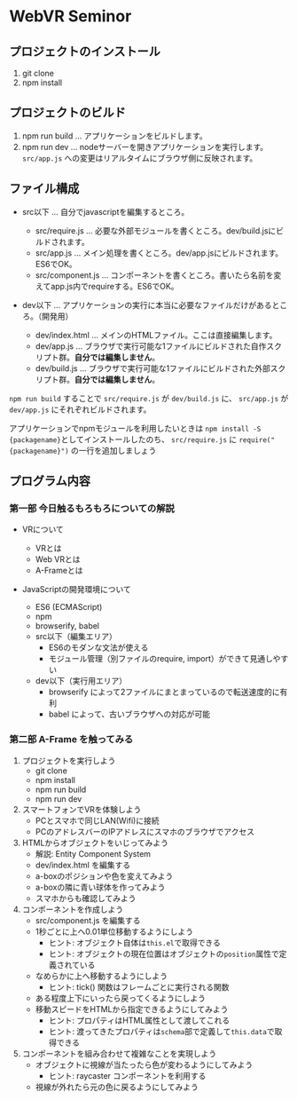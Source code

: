 # WebVR Seminor

## プロジェクトのインストール

1. git clone
2. npm install

## プロジェクトのビルド

1. npm run build ... アプリケーションをビルドします。
2. npm run dev ... nodeサーバーを開きアプリケーションを実行します。`src/app.js` への変更はリアルタイムにブラウザ側に反映されます。

## ファイル構成

- src以下 ... 自分でjavascriptを編集するところ。
	- src/require.js ... 必要な外部モジュールを書くところ。dev/build.jsにビルドされます。
	- src/app.js ... メイン処理を書くところ。dev/app.jsにビルドされます。ES6でOK。
	- src/component.js ... コンポーネントを書くところ。書いたら名前を変えてapp.js内でrequireする。ES6でOK。

- dev以下 ... アプリケーションの実行に本当に必要なファイルだけがあるところ。（開発用）
	- dev/index.html ... メインのHTMLファイル。ここは直接編集します。
	- dev/app.js ... ブラウザで実行可能な1ファイルにビルドされた自作スクリプト群。**自分では編集しません**。
	- dev/build.js ... ブラウザで実行可能な1ファイルにビルドされた外部スクリプト群。**自分では編集しません**。

`npm run build` することで `src/require.js` が `dev/build.js` に、 `src/app.js` が `dev/app.js` にそれぞれビルドされます。

アプリケーションでnpmモジュールを利用したいときは `npm install -S {packagename}`としてインストールしたのち、
`src/require.js` に `require("{packagename}")` の一行を追加しましょう

## プログラム内容

### 第一部 今日触るもろもろについての解説

- VRについて
	- VRとは
	- Web VRとは
	- A-Frameとは

- JavaScriptの開発環境について
	- ES6 (ECMAScript)
	- npm
	- browserify, babel
	- src以下（編集エリア）
		- ES6のモダンな文法が使える
		- モジュール管理（別ファイルのrequire, import）ができて見通しやすい
	- dev以下（実行用エリア）
		- browserify によって2ファイルにまとまっているので転送速度的に有利
		- babel によって、古いブラウザへの対応が可能

### 第二部 A-Frame を触ってみる

1. プロジェクトを実行しよう
	- git clone
	- npm install
	- npm run build
	- npm run dev
1. スマートフォンでVRを体験しよう
	- PCとスマホで同じLAN(Wifi)に接続
	- PCのアドレスバーのIPアドレスにスマホのブラウザでアクセス
1. HTMLからオブジェクトをいじってみよう
	- 解説: Entity Component System
	- dev/index.html を編集する
	- a-boxのポジションや色を変えてみよう
	- a-boxの隣に青い球体を作ってみよう
	- スマホからも確認してみよう
1. コンポーネントを作成しよう
	- src/component.js を編集する
	- 1秒ごとに上へ0.01単位移動するようにしよう
		- ヒント: オブジェクト自体は`this.el`で取得できる
		- ヒント: オブジェクトの現在位置はオブジェクトの`position`属性で定義されている
	- なめらかに上へ移動するようにしよう
		- ヒント: tick() 関数はフレームごとに実行される関数
	- ある程度上下にいったら戻ってくるようにしよう
	- 移動スピードをHTMLから指定できるようにしてみよう
		- ヒント: プロパティはHTML属性として渡してこれる
		- ヒント: 渡ってきたプロパティは`schema`部で定義して`this.data`で取得できる
1. コンポーネントを組み合わせて複雑なことを実現しよう
	- オブジェクトに視線が当たったら色が変わるようにしてみよう
		- ヒント: raycaster コンポーネントを利用する
	- 視線が外れたら元の色に戻るようにしてみよう

























